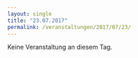 ```yaml
---
layout: single
title: "23.07.2017"
permalink: /veranstaltungen/2017/07/23/
---
```


Keine Veranstaltung an diesem Tag.
